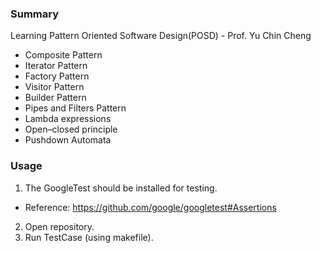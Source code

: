 ### Summary
Learning Pattern Oriented Software Design(POSD) - Prof. Yu Chin Cheng

- Composite Pattern
- Iterator Pattern
- Factory Pattern
- Visitor Pattern
- Builder Pattern
- Pipes and Filters Pattern
- Lambda expressions
- Open–closed principle
- Pushdown Automata

### Usage
1. The GoogleTest should be installed for testing.
  - Reference: https://github.com/google/googletest#Assertions
2. Open repository.
3. Run TestCase (using makefile).